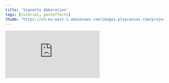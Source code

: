 ```yaml
---
title: 'Vignette Abberation'
tags: [tutorial, posteffects]
thumb: "https://s3-eu-west-1.amazonaws.com/images.playcanvas.com/projects/12/440854/0F743E-image-75.jpg"
---
```


<div className="iframe-container">
    <iframe loading="lazy" src="https://playcanv.as/p/UwEmhiJf/" title="Vignette Abberation" webkitallowfullscreen="true" mozallowfullscreen="true" allow="autoplay" allowfullscreen="true" allowvr="" scrolling="no" frameborder="0" />
</div>
